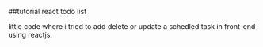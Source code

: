 ##tutorial react todo list

little code where i tried to add delete or update a schedled task in front-end using reactjs.
